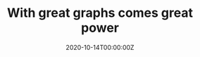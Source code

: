 ---
title: 'With great graphs comes great power'
authors:
- Baldur Magnusson
date: '2020-10-14T00:00:00Z'

# Schedule page publish date (NOT proceeding's date).
publishDate: '20001-01-01T00:00:00Z'

# proceeding type.
# Legend: 0 = Uncategorized; 1 = Talk, 2 = Keynote, 3 = Workshop
# To add more update publications_types.toml and en.yaml
proceeding_types: ['1']

# proceeding name and optional abbreviated proceeding name.
proceeding: Presented at 2020 Conference
proceeding_short: Presented at 2020 Conference

abstract: 

tags:
- Novartis
featured: false

links:
url_slides: 'https://github.com/rinpharma/2020_presentations/tree/master/talks_folder/2020-Magnusson-Graphs_and_Power.pdf'
url_video: 'https://youtu.be/TNMC-Ota29g'

---